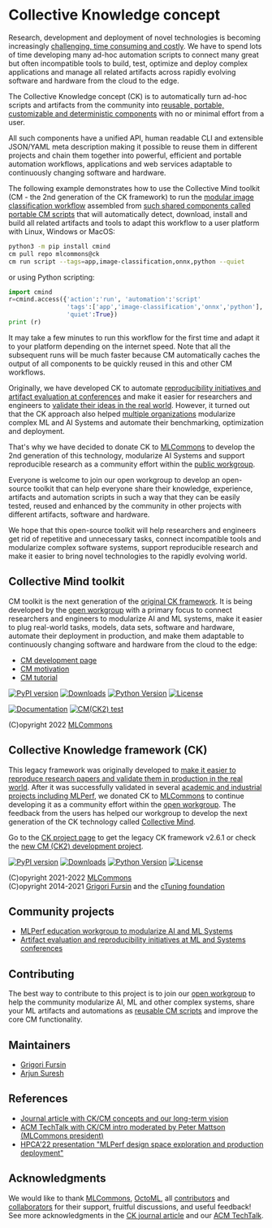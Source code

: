 # Collective Knowledge concept

Research, development and deployment of novel technologies 
is becoming increasingly [challenging, time consuming and costly](https://www.mihaileric.com/posts/mlops-is-a-mess).
We have to spend lots of time developing many ad-hoc automation scripts 
to connect many great but often incompatible tools to build, test, optimize and deploy complex applications and manage all related artifacts 
across rapidly evolving software and hardware from the cloud to the edge.

The Collective Knowledge concept (CK) is to automatically turn ad-hoc scripts and artifacts from the community
into [reusable, portable, customizable and deterministic components](https://arxiv.org/pdf/2011.01149.pdf)
with no or minimal effort from a user.

All such components have a unified API, human readable CLI and extensible JSON/YAML meta description
making it possible to reuse them in different projects and chain them together 
into powerful, efficient and portable automation workflows, applications and web services
adaptable to continuously changing software and hardware.

The following example demonstrates how to use the Collective Mind toolkit (CM - the 2nd generation of the CK framework) 
to run the [modular image classification workflow](https://github.com/mlcommons/ck/blob/master/cm-mlops/script/app-image-classification-onnx-py/_cm.json) 
assembled from [such shared components called portable CM scripts](https://github.com/mlcommons/ck/blob/master/cm-mlops/script) 
that will automatically detect, download, install and build all related artifacts and tools to adapt this workflow to a user platform 
with Linux, Windows or MacOS:

```bash
python3 -m pip install cmind
cm pull repo mlcommons@ck
cm run script --tags=app,image-classification,onnx,python --quiet
```

or using Python scripting:
```python
import cmind
r=cmind.access({'action':'run', 'automation':'script'
                'tags':['app','image-classification','onnx','python'],
                'quiet':True})
print (r)
```


It may take a few minutes to run this workflow for the first time and adapt it to your platform depending on the internet speed.
Note that all the subsequent runs will be much faster because CM automatically caches the output of all components to be quickly reused
in this and other CM workflows.

Originally, we have developed CK to automate [reproducibility initiatives and artifact evaluation at conferences](https://cTuning.org/ae)
and make it easier for researchers and engineers to [validate their ideas in the real world](https://learning.acm.org/techtalks/reproducibility).
However, it turned out that the CK approach also helped [multiple organizations](https://cKnowledge.org/partners.html) 
modularize complex ML and AI Systems and automate their benchmarking, optimization and deployment.

That's why we have decided to donate CK to [MLCommons](https://mlcommons.org) to develop
the 2nd generation of this technology, modularize AI Systems and support reproducible research 
as a community effort within the [public workgroup](docs/mlperf-education-workgroup.md).

Everyone is welcome to join our open workgroup to develop an open-source toolkit that can help everyone
share their knowledge, experience, artifacts and automation scripts in such a way 
that they can be easily tested, reused and enhanced by the community in other projects 
with different artifacts, software and hardware.

We hope that this open-source toolkit will help researchers and engineers get rid of repetitive and unnecessary tasks,
connect incompatible tools and modularize complex software systems, support reproducible research
and make it easier to bring novel technologies to the rapidly evolving world.

## Collective Mind toolkit

CM toolkit is the next generation of the [original CK framework](#collective-knowledge-framework-ck).
It is being developed by the [open workgroup](docs/mlperf-education-workgroup.md) with a primary focus 
to connect researchers and engineers to modularize AI and ML systems, 
make it easier to plug real-world tasks, models, data sets, software 
and hardware, automate their deployment in production,
and make them adaptable to continuously changing software and hardware 
from the cloud to the edge:

* [CM development page](cm)
* [CM motivation](cm/docs/motivation.md)
* [CM tutorial](cm/docs/tutorial-scripts.md)

[![PyPI version](https://badge.fury.io/py/cmind.svg)](https://pepy.tech/project/cmind)
[![Downloads](https://pepy.tech/badge/cmind)](https://pepy.tech/project/cmind)
[![Python Version](https://img.shields.io/badge/python-3+-blue.svg)](https://github.com/mlcommons/ck/tree/master/cm)
[![License](https://img.shields.io/badge/License-Apache%202.0-green)](https://github.com/mlcommons/ck/tree/master/cm)

[![Documentation](https://img.shields.io/badge/Documentation-available%20online-green)](https://cKnowledge.org/docs/cm)
[![CM(CK2) test](https://github.com/mlcommons/ck/actions/workflows/test-cm.yml/badge.svg)](https://github.com/mlcommons/ck/actions/workflows/test-cm.yml)

(C)opyright 2022 [MLCommons](https://mlcommons.org)

## Collective Knowledge framework (CK)

This legacy framework was originally developed to [make it easier to reproduce research papers and validate them in production in the real world](https://learning.acm.org/techtalks/reproducibility).
After it was successfully validated in several [academic and industrial projects including MLPerf](https://cKnowledge.org/partners.html),
we donated CK to [MLCommons](https://mlcommons.org) to continue developing it as a community effort within the [open workgroup](docs/mlperf-education-workgroup.md).
The feedback from the users has helped our workgroup to develop the next generation of the CK technology called [Collective Mind](#collective-mind-toolkit).

Go to the [CK project page](ck1) to get the legacy CK framework v2.6.1 or check the [new CM (CK2) development project](#collective-mind-toolkit).

[![PyPI version](https://badge.fury.io/py/ck.svg)](https://badge.fury.io/py/ck)
[![Downloads](https://pepy.tech/badge/ck)](https://pepy.tech/project/ck)
[![Python Version](https://img.shields.io/badge/python-2.7%20|%203.4+-blue.svg)](https://pypi.org/project/ck)
[![License](https://img.shields.io/badge/License-Apache%202.0-green)](https://github.com/mlcommons/ck/tree/master/cm)

(C)opyright 2021-2022 [MLCommons](https://mlcommons.org)<br>
(C)opyright 2014-2021 [Grigori Fursin](https://cKnowledge.io/@gfursin) and the [cTuning foundation](https://cTuning.org)

## Community projects

* [MLPerf education workgroup to modularize AI and ML Systems](docs/mlperf-education-workgroup.md)
* [Artifact evaluation and reproducibility initiatives at ML and Systems conferences](https://cTuning.org/ae)

## Contributing

The best way to contribute to this project is to join our [open workgroup](docs/mlperf-education-workgroup.md)
to help the community modularize AI, ML and other complex systems, 
share your ML artifacts and automations as [reusable CM scripts](https://github.com/mlcommons/ck/tree/master/cm-mlops/script)
and improve the core CM functionality.

## Maintainers

* [Grigori Fursin](https://cKnowledge.io@gfursin)
* [Arjun Suresh](https://www.linkedin.com/in/arjunsuresh)

## References

* [Journal article with CK/CM concepts and our long-term vision](https://arxiv.org/pdf/2011.01149.pdf)
* [ACM TechTalk with CK/CM intro moderated by Peter Mattson (MLCommons president)](https://www.youtube.com/watch?v=7zpeIVwICa4)
* [HPCA'22 presentation "MLPerf design space exploration and production deployment"](https://doi.org/10.5281/zenodo.6475385)

## Acknowledgments

We would like to thank [MLCommons](https://mlcommons.org), 
[OctoML](https://octoml.ai), all [contributors](https://github.com/mlcommons/ck/blob/master/CONTRIBUTING.md) 
and [collaborators](https://cKnowledge.org/partners.html) for their support, fruitful discussions, 
and useful feedback! See more acknowledgments in the [CK journal article](https://arxiv.org/abs/2011.01149)
and our [ACM TechTalk](https://www.youtube.com/watch?v=7zpeIVwICa4).
